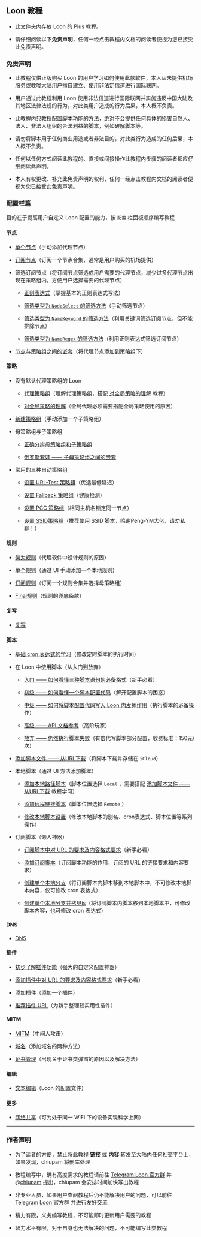 ## Loon 教程

- 此文件夹内存放 Loon 的 Plus 教程。

- 请仔细阅读以下**免责声明**，任何一经点击教程内文档的阅读者便视为您已接受此免责声明。

### 免责声明

- 此教程仅供正版购买 Loon 的用户学习如何使用此款软件，本人从未提供机场服务或教唆大陆用户擅自建立、使用非法定信道进行国际联网。

- 用户通过此教程利用 Loon 使用非法信道进行国际联网并实施违反中国大陆及其地区法律法规的行为，对此类用户造成的行为后果，本人概不负责。

- 此教程内只教授配置脚本功能的方法，绝对不会提供任何具体的损害自然人、法人、非法人组织的合法利益的脚本，例如破解脚本等。

- 请勿将脚本用于任何商业用途或者非法目的，对此类行为造成的任何后果，本人概不负责。

- 任何以任何方式阅读此教程的、直接或间接操作此教程内步骤的阅读者都应仔细阅读此声明。

- 本人有权更改、补充此免责声明的权利，任何一经点击教程内文档的阅读者便视为您已接受此免责声明。

### 配置栏篇

目的在于提高用户自定义 Loon 配置的能力，按 `配置` 栏面板顺序编写教程

#### 节点

- [单个节点](https://github.com/chiupam/tutorial/blob/master/Loon/Plus/Proxy.md)（手动添加代理节点）

- [订阅节点](https://github.com/chiupam/tutorial/blob/master/Loon/Plus/Remote_Proxy.md)（订阅一个节点合集，通常是用户购买的机场提供）

- 筛选订阅节点（将订阅节点筛选成用户需要的代理节点，减少过多代理节点出现在策略组内，方便用户选择需要的代理节点）

  - [正则表达式](https://github.com/chiupam/tutorial/blob/master/Loon/Plus/Regex.md)（掌握基本的正则表达式写法）

  - [筛选类型为 `NodeSelect` 的筛选方法](https://github.com/chiupam/tutorial/blob/master/Loon/Plus/Remote_Filter_NodeSelect.md)（手动筛选节点）
  
  - [筛选类型为 `NameKeyword` 的筛选方法](https://github.com/chiupam/tutorial/blob/master/Loon/Plus/Remote_Filter_NameKeyword.md)（利用关键词筛选订阅节点，但不能排除节点）

  - [筛选类型为 `NameRegex` 的筛选方法](https://github.com/chiupam/tutorial/blob/master/Loon/Plus/Remote_Filter.md)（利用正则表达式筛选订阅节点）

- [节点与策略组之间的嵌套](https://github.com/chiupam/tutorial/blob/master/Loon/Plus/Remote_Proxy_in_Proxy_Group.md)（将代理节点添加到策略组下）

#### 策略

- 没有默认代理策略组的 Loon 

  - [代理策略组](https://github.com/chiupam/tutorial/blob/master/Loon/Plus/Default_Proxy.md)（理解代理策略组，搭配 [对全局策略的理解](https://github.com/chiupam/tutorial/blob/master/Loon/Plus/Global_Group.md) 教程）

  - [对全局策略的理解](https://github.com/chiupam/tutorial/blob/master/Loon/Plus/Global_Group.md)（全局代理必须需要搭配全局策略使用的原因）
  
- [新建策略组](https://github.com/chiupam/tutorial/blob/master/Loon/Plus/New_Proxy_Group.md)（手动添加一个子策略组）

- 母策略组与子策略组

  - [正确分辨母策略组和子策略组](https://github.com/chiupam/tutorial/blob/master/Loon/Plus/TOP_Policy.md)

  - [俄罗斯套娃 —— 子母策略组之间的嵌套](https://github.com/chiupam/tutorial/blob/master/Loon/Plus/Matryoshka.md)

- 常用的三种自动策略组 

  - [设置 URL-Test 策略组](https://github.com/chiupam/tutorial/blob/master/Loon/Plus/URL-Test.md)（优选最低延迟）
  
  - [设置 Fallback 策略组](https://github.com/chiupam/tutorial/blob/master/Loon/Plus/Fallback.md)（健康检测）
  
  - [设置 PCC 策略组](https://github.com/chiupam/tutorial/blob/master/Loon/Plus/PCC.md)（相同主机名锁定同一节点）
  
  - [设置 SSID策略组](https://t.me/cool_scripts/141)（推荐使用 SSID 脚本，鸣谢Peng-YM大佬，请勿私聊！）
  
#### 规则

- [何为规则](https://github.com/chiupam/tutorial/blob/master/Loon/Plus/Rule_Summary.md)（代理软件中设计规则的原因）

- [单个规则](https://github.com/chiupam/tutorial/blob/master/Loon/Plus/Rule.md)（通过 UI 手动添加一个本地规则）

- [订阅规则](https://github.com/chiupam/tutorial/blob/master/Loon/Plus/Remote_Rule.md)（订阅一个规则合集并选择母策略组）

- [Final规则](https://github.com/chiupam/tutorial/blob/master/Loon/Plus/Final.md)（规则的兜底条款）
 
#### 复写

- [复写](https://github.com/chiupam/tutorial/blob/master/Loon/Plus/Rewrite.md)

#### 脚本

- [基础 cron 表达式的学习](https://github.com/chiupam/tutorial/blob/master/Loon/Plus/cron.md)（修改定时脚本的执行时间）

- 在 Loon 中使用脚本（从入门到放弃）

  - [入门 —— 如何看懂三种脚本语句的必备格式](https://github.com/chiupam/tutorial/blob/master/Loon/Plus/JaveScript_Format.md)（新手必看）

  - [初级 —— 如何看懂一个脚本配置代码](https://github.com/chiupam/tutorial/blob/master/Loon/Plus/JaveScript_1.md)（解开配置脚本的困惑）

  - [中级 —— 如何将脚本配置代码写入 Loon 内发挥作用](https://github.com/chiupam/tutorial/blob/master/Loon/Plus/JaveScript_2.md)（执行脚本的必备操作）
  
  - [高级 —— API 文档参考](https://github.com/chiupam/tutorial/blob/master/Loon/Plus/JaveScript_3.md)（高阶玩家）
  
  - [放弃 —— 仍然执行脚本失败](https://t.me/chiupam)（有偿代写脚本部分配置，收费标准：150元/次）

- [添加脚本文件 —— 从URL下载](https://github.com/chiupam/tutorial/blob/master/Loon/Plus/Download_From_URL.md)（将脚本下载并存储在 `iCloud`）

- 本地脚本（通过 UI 方法添加脚本）

  - [添加本地路径脚本](https://github.com/chiupam/tutorial/blob/master/Loon/Plus/Local_JaveScript.md)（脚本位置选择 `Local` ，需要搭配 [添加脚本文件 —— 从URL下载](https://github.com/chiupam/tutorial/blob/master/Loon/Plus/Download_From_URL.md) 教程学习）
  
  - [添加远程链接脚本](https://github.com/chiupam/tutorial/blob/master/Loon/Plus/Remote_JaveScript.md)（脚本位置选择 `Remote` ）
  
  - [修改本地脚本设置](https://github.com/chiupam/tutorial/blob/master/Loon/Plus/JaveScript_Modify.md)（修改本地脚本的别名、cron表达式、脚本位置等系列操作）

- 订阅脚本（懒人神器）

  - [订阅脚本中对 URL 的要求及内容格式要求](https://github.com/chiupam/tutorial/blob/master/Loon/Plus/Remote_Script_Format.md)（新手必看）

  - [添加订阅脚本](https://github.com/chiupam/tutorial/blob/master/Loon/Plus/Remote_Script.md)（订阅脚本功能的作用，订阅的 URL 的链接要求和内容要求）

  - [创建单个本地分支](https://github.com/chiupam/tutorial/blob/master/Loon/Plus/Branch.md)（将订阅脚本内脚本移到本地脚本中，不可修改本地脚本内容，仅可修改 cron 表达式）
  
  - [创建单个本地分支并拷贝js](https://github.com/chiupam/tutorial/blob/master/Loon/Plus/Branch&Copy.md)（将订阅脚本内脚本移到本地脚本中，可修改脚本内容，也可修改 cron 表达式）

#### DNS

- [DNS](https://github.com/chiupam/tutorial/blob/master/Loon/Plus/DNS.md)

#### 插件

- [初步了解插件功能](https://github.com/chiupam/tutorial/blob/master/Loon/Plus/Plugin_Summary.md)（强大的自定义配置神器）

- [添加插件中对 URL 的要求及内容格式要求](https://github.com/chiupam/tutorial/blob/master/Loon/Plus/Plugin_Format.md)（新手必看）

- [添加插件](https://github.com/chiupam/tutorial/blob/master/Loon/Plus/Plugin.md)（添加一个插件）

- [推荐插件 URL](https://github.com/chiupam/tutorial/blob/master/Loon/Plus/Plugin_Recommend.md)（为新手整理较实用性插件）

#### MITM

- [MITM](https://github.com/chiupam/tutorial/blob/master/Loon/Plus/MITM.md)（中间人攻击）

- [域名](https://github.com/chiupam/tutorial/blob/master/Loon/Plus/hostname.md)（添加域名的两种方法）

- [证书管理](https://github.com/chiupam/tutorial/blob/master/Loon/Plus/CA.md)（出现关于证书类弹窗的原因以及解决方法）

#### 编辑

- [文本编辑](https://github.com/chiupam/tutorial/blob/master/Loon/Plus/Configuration.md)（Loon 的配置文件）

#### 更多

- [网络共享](https://github.com/chiupam/tutorial/blob/master/Loon/Plus/Network_Sharing.md)（可为处于同一 WiFi 下的设备实现科学上网）

---

### 作者声明

- 为了读者的方便，禁止将此教程 **链接** 或 **内容** 转发至大陆内任何社交平台上，如果发现，chiupam 将删库处理

- 教程编写中，确有高度需求的教程请前往 [Telegram Loon 官方群](https://t.me/Loon0x00) 并 @[chiupam](https://t.me/chiupam) 提出，chiupam 会安排时间加快写出教程

- 非专业人员，如果用户查阅教程后仍不能解决用户的问题，可以前往 [Telegram Loon 官方群](https://t.me/Loon0x00) 并进行友好交流

- 精力有限，义务编写教程，不可能即时更新用户需要的教程

- 智力水平有限，对于自身也无法解决的问题，不可能编写此类教程

